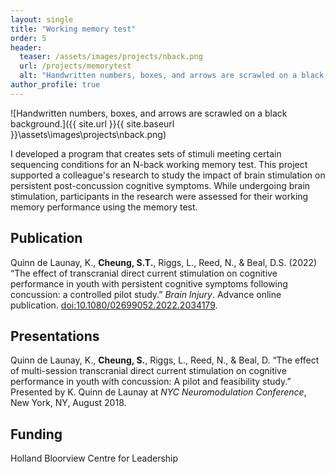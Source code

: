 ```yaml
---
layout: single
title: "Working memory test"
order: 5
header:
  teaser: /assets/images/projects/nback.png
  url: /projects/memorytest
  alt: "Handwritten numbers, boxes, and arrows are scrawled on a black background."
author_profile: true
---
```


![Handwritten numbers, boxes, and arrows are scrawled on a black background.]({{ site.url }}{{ site.baseurl }}\assets\images\projects\nback.png)

I developed a program that creates sets of stimuli meeting certain sequencing conditions for an N-back working memory test. This project supported a colleague's research to study the impact of brain stimulation on persistent post-concussion cognitive symptoms. While undergoing brain stimulation, participants in the research were assessed for their working memory performance using the memory test. 

## Publication
Quinn de Launay, K., **Cheung, S.T.**, Riggs, L., Reed, N., & Beal, D.S. (2022) “The effect of transcranial direct current stimulation on cognitive performance in youth with persistent cognitive symptoms following concussion: a controlled pilot study.” *Brain Injury*. Advance online publication. [doi:10.1080/02699052.2022.2034179](http://doi.org/10.1080/02699052.2022.2034179).

## Presentations
Quinn de Launay, K., **Cheung, S.**, Riggs, L., Reed, N., & Beal, D. “The effect of multi-session transcranial direct current stimulation on cognitive performance in youth with concussion: A pilot and feasibility study.” Presented by K. Quinn de Launay at *NYC Neuromodulation Conference*, New York, NY, August 2018.

## Funding
Holland Bloorview Centre for Leadership
